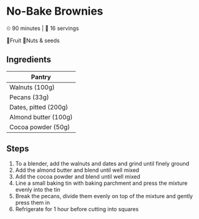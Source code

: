 # No-Bake Brownies

&#9202; 90 minutes | &#128100; 16 servings

&#127818;Fruit  &#129372;Nuts & seeds

## Ingredients

| Pantry |
| --- |
| Walnuts (100g) |
| Pecans (33g) |
| Dates, pitted (200g) |
| Almond butter (100g) |
| Cocoa powder (50g) |

## Steps

1. To a blender, add the walnuts and dates and grind until finely ground
1. Add the almond butter and blend until well mixed
1. Add the cocoa powder and blend until well mixed
1. Line a small baking tin with baking parchment and press the mixture evenly into the tin
1. Break the pecans, divide them evenly on top of the mixture and gently press them in
1. Refrigerate for 1 hour before cutting into squares
